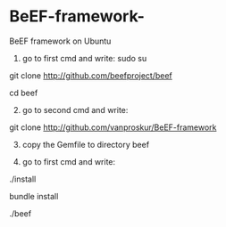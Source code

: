 # BeEF-framework-
BeEF framework on Ubuntu

1. go to first cmd and write:
sudo su 

git clone http://github.com/beefproject/beef

cd beef

2. go to second cmd and write:

git clone http://github.com/vanproskur/BeEF-framework

3. copy the Gemfile to directory beef

4. go to first cmd and write:

./install

bundle install 

./beef
